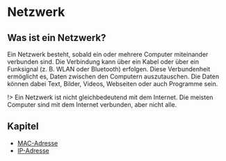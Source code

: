 # Netzwerk

## Was ist ein Netzwerk?

Ein Netzwerk besteht, sobald ein oder mehrere Computer miteinander verbunden sind. Die Verbindung kann über ein Kabel
oder über ein Funksignal (z. B. WLAN oder Bluetooth) erfolgen. Diese Verbundenheit ermöglicht es, Daten zwischen den
Computern auszutauschen. Die Daten können dabei Text, Bilder, Videos, Webseiten oder auch Programme sein.

!> Ein Netzwerk ist nicht gleichbedeutend mit dem Internet. Die meisten Computer sind mit dem Internet verbunden, aber
nicht alle.

## Kapitel

* [MAC-Adresse](/informatik/netzwerk/mac-adresse/)
* [IP-Adresse](/informatik/netzwerk/ip-adresse/)